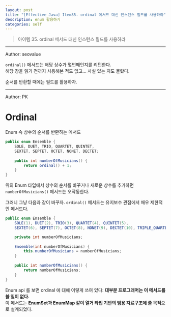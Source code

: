 ```yaml
---
layout: post
title: "[Effective Java] Item35. ordinal 메서드 대신 인스턴스 필드를 사용하라"
description: enum 활용하기
categories: self
---
```


> 아이템 35. ordinal 메서드 대신 인스턴스 필드를 사용하라

-----

Author: seovalue

`ordinal()` 메서드는 해당 상수가 몇번째인지를 리턴한다.<br>
해당 장을 읽기 전까지 사용해본 적도 없고... 사실 있는 지도 몰랐다.<br>

순서를 반환할 때에는 필드를 활용하자.


-----

Author: PK

# Ordinal
Enum 속 상수의 순서를 반환하는 메서드
```java
public enum Ensemble {
    SOLE, DUET, TRIO, QUARTET, QUINTET,
    SEXTET, SEPTET, OCTET, NONET, DECTET;
    
    public int numberOfMusicians() {
        return ordinal() + 1;
    }
}
```
위의 Enum 타입에서 상수의 순서를 바꾸거나 새로운 상수를 추가하면 `numberOfMusicians()` 메서드는 오작동한다.

그러니 그냥 다음과 같이 바꾸자. `ordinal()` 메서드는 유지보수 관점에서 매우 제한적인 메서드다.
```java
public enum Ensemble {
    SOLE(1), DUET(2), TRIO(3), QUARTET(4), QUINTET(5),
    SEXTET(6), SEPTET(7), OCTET(8), NONET(9), DECTET(10), TRIPLE_QUARTET(12);

    private int numberOfMusicians;
    
    Ensemble(int numberOfMusicians) {
        this.numberOfMusicians = numberOfMusicians;
    }
    
    public int numberOfMusicians() {
        return numberOfMusicians;
    }
}
```
Enum api 를 보면 ordinal 에 대해 이렇게 쓰여 있다:
**대부분 프로그래머는 이 메서드를 쓸 일이 없다.**<br>
이 메서드는 **EnumSet과 EnumMap 같이 열거 타입 기반의 범용 자료구조에 쓸 목적**으로 설계되었다.
